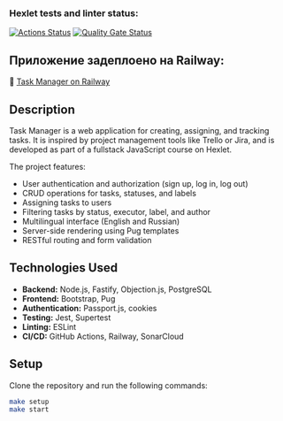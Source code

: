 ### Hexlet tests and linter status:
[![Actions Status](https://github.com/pinyaevv/fullstack-javascript-project-6/actions/workflows/hexlet-check.yml/badge.svg)](https://github.com/pinyaevv/fullstack-javascript-project-6/actions)
[![Quality Gate Status](https://sonarcloud.io/api/project_badges/measure?project=pinyaevv_fullstack-javascript-project-6&metric=alert_status)](https://sonarcloud.io/summary/new_code?id=pinyaevv_fullstack-javascript-project-6)

## Приложение задеплоено на Railway:  
🔗 [Task Manager on Railway](https://fullstack-javascript-project-6-production-f4f5.up.railway.app)

## Description

Task Manager is a web application for creating, assigning, and tracking tasks. It is inspired by project management tools like Trello or Jira, and is developed as part of a fullstack JavaScript course on Hexlet.

The project features:

- User authentication and authorization (sign up, log in, log out)
- CRUD operations for tasks, statuses, and labels
- Assigning tasks to users
- Filtering tasks by status, executor, label, and author
- Multilingual interface (English and Russian)
- Server-side rendering using Pug templates
- RESTful routing and form validation

## Technologies Used

- **Backend:** Node.js, Fastify, Objection.js, PostgreSQL
- **Frontend:** Bootstrap, Pug
- **Authentication:** Passport.js, cookies
- **Testing:** Jest, Supertest
- **Linting:** ESLint
- **CI/CD:** GitHub Actions, Railway, SonarCloud

## Setup

Clone the repository and run the following commands:

```bash
make setup
make start